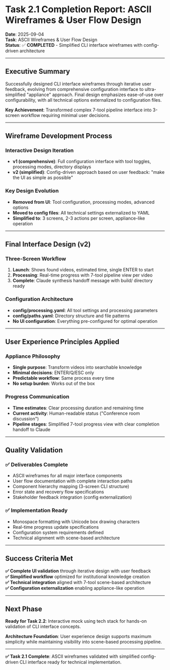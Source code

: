# Task 2.1 Completion Report: ASCII Wireframes & User Flow Design

**Date**: 2025-09-04  
**Task**: ASCII Wireframes & User Flow Design  
**Status**: ✅ **COMPLETED** - Simplified CLI interface wireframes with config-driven architecture  

---

## **Executive Summary**

Successfully designed CLI interface wireframes through iterative user feedback, evolving from comprehensive configuration interface to ultra-simplified "appliance" approach. Final design emphasizes ease-of-use over configurability, with all technical options externalized to configuration files.

**Key Achievement**: Transformed complex 7-tool pipeline interface into 3-screen workflow requiring minimal user decisions.

---

## **Wireframe Development Process**

### **Interactive Design Iteration**
- **v1 (comprehensive)**: Full configuration interface with tool toggles, processing modes, directory displays
- **v2 (simplified)**: Config-driven approach based on user feedback: "make the UI as simple as possible"

### **Key Design Evolution**
- **Removed from UI**: Tool configuration, processing modes, advanced options
- **Moved to config files**: All technical settings externalized to YAML
- **Simplified to**: 3 screens, 2-3 actions per screen, appliance-like operation

---

## **Final Interface Design (v2)**

### **Three-Screen Workflow**
1. **Launch**: Shows found videos, estimated time, single ENTER to start
2. **Processing**: Real-time progress with 7-tool pipeline view per video
3. **Complete**: Claude synthesis handoff message with build/ directory ready

### **Configuration Architecture**
- **config/processing.yaml**: All tool settings and processing parameters
- **config/paths.yaml**: Directory structure and file patterns
- **No UI configuration**: Everything pre-configured for optimal operation

---

## **User Experience Principles Applied**

### **Appliance Philosophy**
- **Single purpose**: Transform videos into searchable knowledge
- **Minimal decisions**: ENTER/Q/ESC only
- **Predictable workflow**: Same process every time
- **No setup burden**: Works out of the box

### **Progress Communication**
- **Time estimates**: Clear processing duration and remaining time
- **Current activity**: Human-readable status ("Conference room discussion")
- **Pipeline stages**: Simplified 7-tool progress view with clear completion handoff to Claude

---

## **Quality Validation**

### **✅ Deliverables Complete**
- ASCII wireframes for all major interface components
- User flow documentation with complete interaction paths  
- Component hierarchy mapping (3-screen CLI structure)
- Error state and recovery flow specifications
- Stakeholder feedback integration (config externalization)

### **✅ Implementation Ready**
- Monospace formatting with Unicode box drawing characters
- Real-time progress update specifications
- Configuration system requirements defined
- Technical alignment with scene-based architecture

---

## **Success Criteria Met**

**✅ Complete UI validation** through iterative design with user feedback  
**✅ Simplified workflow** optimized for institutional knowledge creation  
**✅ Technical integration** aligned with 7-tool scene-based architecture  
**✅ Configuration externalization** enabling appliance-like operation  

---

## **Next Phase**

**Ready for Task 2.2**: Interactive mock using tech stack for hands-on validation of CLI interface concepts.

**Architecture Foundation**: User experience design supports maximum simplicity while maintaining visibility into scene-based processing pipeline.

---

**✅ Task 2.1 Complete**: ASCII wireframes validated with simplified config-driven CLI interface ready for technical implementation.